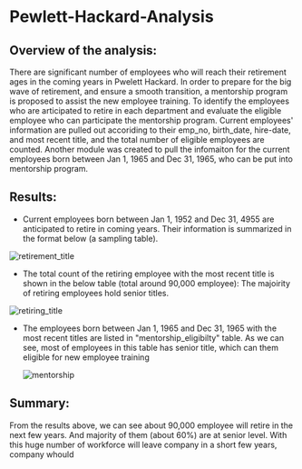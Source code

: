# Pewlett-Hackard-Analysis
## Overview of the analysis:
  There are significant number of employees who will reach their retirement ages in the coming years in Pwelett Hackard. In order to prepare for the big wave of retirement, and ensure a smooth transition, a mentorship program is proposed to assist the new employee training. To identify the employees who are articipated to retire in each department and evaluate the eligible employee who can participate the mentorship program. Current employees' information are pulled out accoriding to their emp_no, birth_date, hire-date, and most recent title, and the total number of eligible employees are counted. Another module was created to pull the infomaiton for the current employees born between Jan 1, 1965 and Dec 31, 1965, who can be put into mentorship program. 
  
## Results:
 
 - Current employees born between Jan 1, 1952 and Dec 31, 4955 are anticipated to retire in coming years. Their information is summarized in the format below (a sampling table).

  ![retirement_title](https://user-images.githubusercontent.com/90361056/140659136-fee0a088-08f7-414b-ad31-891bee9255e7.PNG)

 - The total count of the retiring employee with the most recent title is shown in the below table (total around 90,000 employee): The majoirity of retiring employees hold senior titles. 
  
  ![retiring_title](https://user-images.githubusercontent.com/90361056/140659277-ef04c08b-a14c-43ed-b89a-bc068cd33f37.PNG)

- The employees born between Jan 1, 1965 and Dec 31, 1965 with the most recent titles are listed in "mentorship_eligibilty" table. As we can see, most of employees in this table has senior title, which can them eligible for new employee training

  ![mentorship](https://user-images.githubusercontent.com/90361056/140662445-4e2e517d-2a21-4aa1-9c6c-688d6b3b1feb.PNG)

## Summary:
  From the results above, we can see about 90,000 employee will retire in the next few years. And majority of them (about 60%) are at senior level. With this huge number of workforce will leave company in a short few years, company whould 
